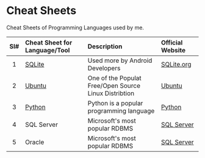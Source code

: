 # Cheat Sheets

Cheat Sheets of Programming Languages used by me.


| Sl# | Cheat Sheet for Language/Tool | Description | Official Website |
|:---:|:-----------|:---------|:------------|
| 1 | [SQLite](./SQLite.md) | Used more by Android Developers | [SQLite.org](https://www.sqlite.org/index.html) |
| 2 | [Ubuntu](./Ubuntu.md) | One of the Populat Free/Open Source Linux Distribtion | [Ubuntu](https://ubuntu.com/) |
| 3 | [Python](./Python.md) | Python is a popular programming language | [Python](https://www.python.org/) |
| 4 | SQL Server | Microsoft's most popular RDBMS | [SQL Server](https://www.microsoft.com/sql-server/) |
| 5 | Oracle | Microsoft's most popular RDBMS | [SQL Server](https://www.microsoft.com/sql-server/) |